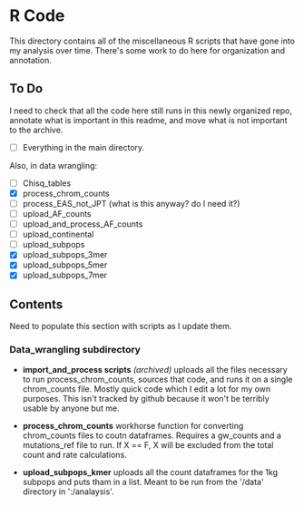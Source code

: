 # R Code

This directory contains all of the miscellaneous R scripts that have gone into my analysis over time.  There's some work to do here for organization and annotation.

## To Do

I need to check that all the code here still runs in this newly organized repo, annotate what is important in this readme, and move what is not important to the archive.

 - [ ] Everything in the main directory.

 Also, in data wrangling:

- [ ] Chisq_tables
- [X] process_chrom_counts
- [ ] process_EAS_not_JPT (what is this anyway?  do I need it?)
- [ ] upload_AF_counts
- [ ] upload_and_process_AF_counts
- [ ] upload_continental
- [ ] upload_subpops
- [x] upload_subpops_3mer
- [x] upload_subpops_5mer
- [x] upload_subpops_7mer

## Contents

Need to populate this section with scripts as I update them.

### Data_wrangling subdirectory

- **import_and_process scripts** *(archived)* uploads all the files necessary to run process_chrom_counts, sources that code, and runs it on a single chrom_counts file. Mostly quick code which I edit a lot for my own purposes. This isn't tracked by github because it won't be terribly usable by anyone but me.

- **process_chrom_counts** workhorse function for converting chrom_counts files to coutn dataframes.  Requires a gw_counts and a mutations_ref file to run.  If X == F, X will be excluded from the total count and rate calculations.

- **upload_subpops_kmer** uploads all the count dataframes for the 1kg subpops and puts tham in a list.  Meant to be run from the '/data' directory in ':/analaysis'.
